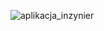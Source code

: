 ![aplikacja_inzynier](https://github.com/GKacper98/-creditworthiness-calculator/assets/146622176/bc110272-5222-4d09-b8ed-359d28da3296)
